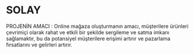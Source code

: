 # SOLAY

PROJENİN AMACI :
Online mağaza oluşturmanın amacı, müşterilere ürünleri çevrimiçi olarak rahat ve etkili bir şekilde sergileme ve satma imkanı sağlamaktır, bu da potansiyel müşterilere erişimi artırır ve pazarlama fırsatlarını ve gelirleri artırır.
